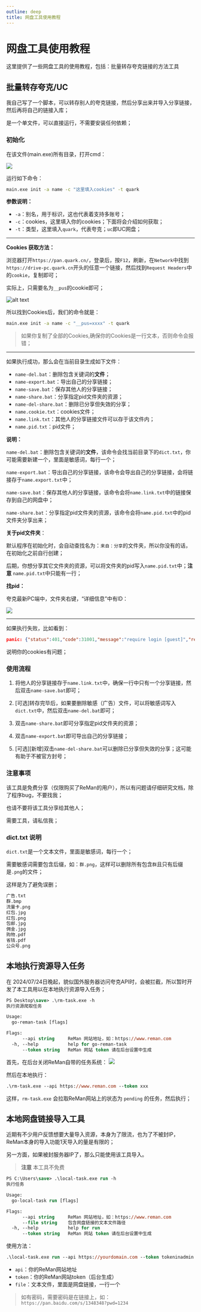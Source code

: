 ```yaml
---
outline: deep
title: 网盘工具使用教程
---
```



# 网盘工具使用教程

这里提供了一些网盘工具的使用教程，包括：批量转存夸克链接的方法工具

## 批量转存夸克/UC

我自己写了一个脚本，可以转存别人的夸克链接，然后分享出来并导入分享链接，然后再将自己的链接入库；

是一个单文件，可以直接运行，不需要安装任何依赖；

### 初始化

在该文件(main.exe)所有目录，打开cmd：

![](/images/pantools/image.png)

运行如下命令：

```bat
main.exe init -a name -c "这里填入cookies" -t quark
```

**参数说明：**

- `-a`：别名，用于标识，这也代表着支持多账号；
- `-c`：cookies，这里填入你的cookies；下面将会介绍如何获取；
- `-t`：类型，这里填入`quark`，代表夸克；`uc`即UC网盘；

---

**Cookies 获取方法：**

浏览器打开`https://pan.quark.cn/`，登录后，按`F12`，刷新，在`Network`中找到`https://drive-pc.quark.cn`开头的任意一个链接，然后找到`Request Headers`中的`cookie`，复制即可；

实际上，只需要名为`__pus`的cookie即可；

![alt text](/images/pantools/image-3.png)

所以找到Cookies后，我们的命令就是：

```bat
main.exe init -a name -c "__pus=xxxx" -t quark
```

> 如果你复制了全部的Cookies,确保你的Cookies是一行文本，否则命令会报错；

---

如果执行成功，那么会在当前目录生成如下文件：

- `name-del.bat`：删除包含关键词的**文件**；
- `name-export.bat`：导出自己的分享链接；
- `name-save.bat`：保存其他人的分享链接；
- `name-share.bat`：分享指定pid文件夹的资源；
- `name-del-share.bat`：删除已分享但失效的分享；
- `name.cookie.txt`：cookies文件；
- `name.link.txt`：其他人的分享链接文件可以存于该文件内；
- `name.pid.txt`：pid文件；

**说明：**

`name-del.bat`：删除包含关键词的**文件**，该命令会找当前目录下的`dict.txt`，你可能需要新建一个，里面是敏感词，每行一个；

`name-export.bat`：导出自己的分享链接，该命令会导出自己的分享链接，会将链接存于`name.export.txt`中；

`name-save.bat`：保存其他人的分享链接，该命令会将`name.link.txt`中的链接保存到自己的网盘中；

`name-share.bat`：分享指定pid文件夹的资源，该命令会将`name.pid.txt`中的pid文件夹分享出来；

**关于pid文件夹**：

默认程序在初始化时，会自动查找名为：`来自：分享`的文件夹，所以你没有的话，在初始化之前自行创建；

后期，你想分享其它文件夹的资源，可以将文件夹的pid写入`name.pid.txt`中；**注意** `name.pid.txt`中只能有一行；

**找pid：**

夸克最新PC端中，文件夹右键，“详细信息”中有ID：

![](/images/pantools/image-2.png)

---

如果执行失败，比如看到：

```json
panic: {"status":401,"code":31001,"message":"require login [guest]","req_id":"971212","timestamp":1728791773}
```

说明你的cookies有问题；

### 使用流程

1. 将他人的分享链接存于`name.link.txt`中，确保一行中只有一个分享链接，然后双击`name-save.bat`即可；

2. [可选]转存完毕后，如果要删除敏感（广告）文件，可以将敏感词写入`dict.txt`中，然后双击`name-del.bat`即可；

3. 双击`name-share.bat`即可分享指定pid文件夹的资源；

4. 双击`name-export.bat`即可导出自己的分享链接；

5. [可选][新增]双击`name-del-share.bat`可以删除已分享但失效的分享；这可能有助于不被官方封号；

### 注意事项

该工具是免费分享（仅限购买了ReMan的用户），所以有问题请仔细研究文档，除了程序bug，不要找我；

也请不要将该工具分享给其他人；

需要工具，请私信我；

### dict.txt 说明

`dict.txt`是一个文本文件，里面是敏感词，每行一个；

需要敏感词需要包含后缀，如：`群.png`，这样可以删除所有包含`群`且只有后缀是`.png`的文件；

这样是为了避免误删；

```txt
广告.txt
群.bmp
流量卡.png
红包.jpg
红包.png
包邮.jpg
佣金.jpg
购物.pdf
省钱.pdf
公众号.png
```

## 本地执行资源导入任务

在 2024/07/24日晚起，貌似国外服务器访问夸克API时，会被拦截，所以暂时开发了本工具用以在本地执行资源导入任务；

```ps
PS Desktop\save> .\rm-task.exe -h
执行资源爬取任务

Usage:
  go-reman-task [flags]

Flags:
      --api string     ReMan 网站地址，如：https://www.reman.com
  -h, --help           help for go-reman-task
      --token string   ReMan 网站 token 请在后台设置中生成
```

首先，在后台关闭ReMan自带的任务系统：
![](/images/pantools/image-4.png)

然后在本地执行：

```ps
.\rm-task.exe --api https://www.reman.com --token xxx
```

这样，`rm-task.exe` 会拉取ReMan网站上的状态为 `pending` 的任务，然后执行；

## 本地网盘链接导入工具

近期有不少用户反馈想要大量导入资源，本身为了限流，也为了不被封IP，ReMan本身的导入功能1天导入的量是有限的；

另一方面，如果被封服务器IP了，那么只能使用该工具导入。

> **注意** 本工具不免费


```ps
PS C:\Users\save> .\local-task.exe run -h
执行任务

Usage:
  go-local-task run [flags]

Flags:
      --api string     ReMan 网站地址，如：https://www.reman.com
      --file string    包含网盘链接的文本文件路径
  -h, --help           help for run
      --token string   ReMan 网站 token 请在后台设置中生成
```

使用方法：

```ps
.\local-task.exe run --api https://yourdomain.com --token tokeninadmin --file .\link.txt
```

- `api`：你的ReMan网站地址
- `token`：你的ReMan网站token（后台生成）
- `file`：文本文件，里面是网盘链接，一行一个

> 如有密码，需要密码是在链接上，如：`https://pan.baidu.com/s/1348348?pwd=1234`
